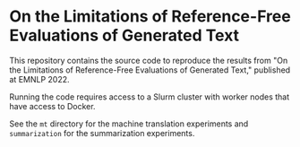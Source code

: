 # On the Limitations of Reference-Free Evaluations of Generated Text
This repository contains the source code to reproduce the results from "On the Limitations of Reference-Free Evaluations of Generated Text," published at EMNLP 2022.

Running the code requires access to a Slurm cluster with worker nodes that have access to Docker.

See the `mt` directory for the machine translation experiments and `summarization` for the summarization experiments.